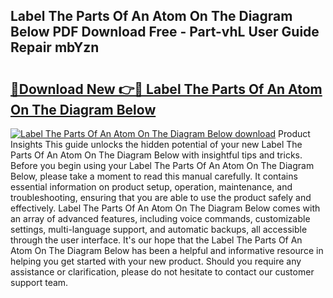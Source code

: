 ## Label The Parts Of An Atom On The Diagram Below PDF Download Free - Part-vhL User Guide Repair mbYzn

# <h2><a href="http://dfpdoko.blite.top/?on=Label+The+Parts+Of+An+Atom+On+The+Diagram+Below">🔗Download New 👉🔴 Label The Parts Of An Atom On The Diagram Below</a></h2>

[![Label The Parts Of An Atom On The Diagram Below download](https://i.imgur.com/lujVjoI.png)](http://dfpdoko.blite.top/?on=Label+The+Parts+Of+An+Atom+On+The+Diagram+Below)
Product Insights This guide unlocks the hidden potential of your new Label The Parts Of An Atom On The Diagram Below with insightful tips and tricks. Before you begin using your Label The Parts Of An Atom On The Diagram Below, please take a moment to read this manual carefully. It contains essential information on product setup, operation, maintenance, and troubleshooting, ensuring that you are able to use the product safely and effectively. Label The Parts Of An Atom On The Diagram Below comes with an array of advanced features, including voice commands, customizable settings, multi-language support, and automatic backups, all accessible through the user interface. It's our hope that the Label The Parts Of An Atom On The Diagram Below has been a helpful and informative resource in helping you get started with your new product. Should you require any assistance or clarification, please do not hesitate to contact our customer support team.
